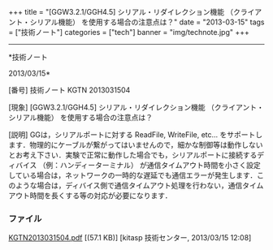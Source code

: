 ﻿+++
title = "[GGW3.2.1/GGH4.5] シリアル・リダイレクション機能 （クライアント・シリアル機能） を使用する場合の注意点は？"
date = "2013-03-15"
tags = ["技術ノート"]
categories = ["tech"]
banner = "img/technote.jpg"
+++

-----------------------------------------------------------------------------------------------------------------------------

*技術ノート

2013/03/15*


[番号]
技術ノート KGTN 2013031504

[現象]
[GGW3.2.1/GGH4.5] シリアル・リダイレクション機能
（クライアント・シリアル機能） を使用する場合の注意点は？

[説明]
GGは，シリアルポートに対する ReadFile, WriteFile, etc...
をサポートします．物理的にケーブルが繋がってはいませんので，細かな制御等は動作しないとお考え下さい．実験で正常に動作した場合でも，シリアルポートに接続するディバイス
（例：ハンディーターミナル）
が通信タイムアウト時間を小さく設定している場合は，ネットワークの一時的な遅延でも通信エラーが発生します．このような場合は，ディバイス側で通信タイムアウト処理を行わない，通信タイムアウト時間を長くする等の対応が必要になります．


### ファイル

 
 


[KGTN2013031504.pdf](http://techreport.kitasp.net/attachments/download/1285/KGTN2013031504.pdf)
 [(57.1 KB)] [kitasp 技術センター, 2013/03/15
12:08]


 


 

